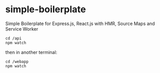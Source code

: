 # simple-boilerplate
Simple Boilerplate for Express.js, React.js with HMR, Source Maps and Service Worker

```
cd /api
npm watch
```
then in another terminal:
```
cd /webapp
npm watch
```
